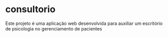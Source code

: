 # consultorio
Este projeto é uma aplicação web desenvolvida para auxiliar um escritório de psicologia no gerenciamento de pacientes
